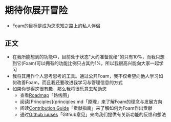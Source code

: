 # 期待你展开冒险
- Foam的目标是成为您求知之路上的私人伴侣

## 正文
- 在我所能想到的功能中，目前处于状态"大约准备就绪"的只有10%，而我只想到它(Foam)可以拥有的功能比例只占其约1%，所以我很高兴能向大家一起学习
- 我将其用作个人思考思考的工具。通过公开Foam，我不仅希望向他人学习如何改善Foam，而且我还要改进我学习与管理信息的方式
- 如果你觉得这很有趣，那么我将很乐意去帮助您
  - 查看[Roadmap](roadmap.md)「路线图」
  - 阅读[Principles](principles.md「原理」来了解Foam的理念与发展方向
  - 阅读[Contribution Guide](../recipes/contribution_guide.md)「贡献指南」来了解如何为Foam作出贡献
  - 通过[Github iuuses](https://github.com/foambubble/foam/issues)「Github意见」来向我们提供有关新功能的反馈和想法